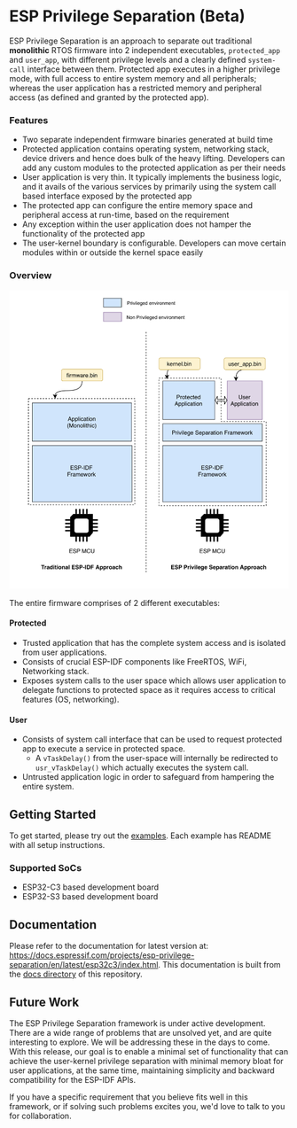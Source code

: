 # ESP Privilege Separation (Beta)

ESP Privilege Separation is an approach to separate out traditional **monolithic** RTOS firmware into 2 independent executables, `protected_app` and `user_app`, with different privilege levels and a clearly defined `system-call` interface between them. Protected app executes in a higher privilege mode, with full access to entire system memory and all peripherals; whereas the user application has a restricted memory and peripheral access (as defined and granted by the protected app).

### Features

- Two separate independent firmware binaries generated at build time
- Protected application contains operating system, networking stack, device drivers and hence does bulk of the heavy lifting. Developers can add any custom modules to the protected application as per their needs
- User application is very thin. It typically implements the business logic, and it avails of the various services by primarily using the system call based interface exposed by the protected app
- The protected app can configure the entire memory space and peripheral access at run-time, based on the requirement
- Any exception within the user application does not hamper the functionality of the protected app
- The user-kernel boundary is configurable. Developers can move certain modules within or outside the kernel space easily

### Overview

![overview](docs/img/overview.png)

The entire firmware comprises of 2 different executables:

#### Protected

- Trusted application that has the complete system access and is isolated from user applications.
- Consists of crucial ESP-IDF components like FreeRTOS, WiFi, Networking stack.
- Exposes system calls to the user space which allows user application to delegate functions to protected space as it requires access to critical features (OS, networking).

#### User

- Consists of system call interface that can be used to request protected app to execute a service in protected space.
  - A `vTaskDelay()` from the user-space will internally be redirected to `usr_vTaskDelay()` which actually executes the system call.
- Untrusted application logic in order to safeguard from hampering the entire system.

## Getting Started

To get started, please try out the [examples](examples). Each example has README with all setup instructions.

### Supported SoCs
- ESP32-C3 based development board
- ESP32-S3 based development board

## Documentation

Please refer to the documentation for latest version at: https://docs.espressif.com/projects/esp-privilege-separation/en/latest/esp32c3/index.html. This documentation is built from the [docs directory](docs) of this repository.

## Future Work

The ESP Privilege Separation framework is under active development. There are a wide range of problems that are unsolved yet, and are quite interesting to explore. We will be addressing these in the days to come. With this release, our goal is to enable a minimal set of functionality that can achieve the user-kernel privilege separation with minimal memory bloat for user applications, at the same time, maintaining simplicity and backward compatibility for the ESP-IDF APIs.

If you have a specific requirement that you believe fits well in this framework, or if solving such problems excites you, we'd love to talk to you for collaboration.

